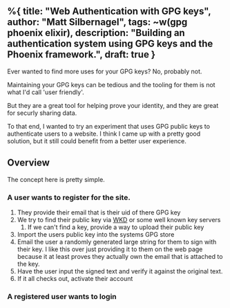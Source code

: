 %{
  title: "Web Authentication with GPG keys",
  author: "Matt Silbernagel",
  tags: ~w(gpg phoenix elixir),
  description: "Building an authentication system using GPG keys and the Phoenix framework.",
  draft: true
}
---

Ever wanted to find more uses for your GPG keys? No, probably not.

Maintaining your GPG keys can be tedious and the tooling for them is not what I'd call 'user friendly'.

But they are a great tool for helping prove your identity, and they are great for securly sharing data.

To that end, I wanted to try an experiment that uses GPG public keys to authenticate users to a website. I think I came up with a pretty good solution, but it still could benefit from a better user experience.

## Overview

The concept here is pretty simple.

### A user wants to register for the site. 
1. They provide their email that is their uid of there GPG key
2. We try to find their public key via [WKD](https://wiki.gnupg.org/WKD) or some well known key servers
    1. If we can't find a key, provide a way to upload their public key
3. Import the users public key into the systems GPG store
4. Email the user a randomly generated large string for them to sign with their key. I like this over just providing it to them on the web page because it at least proves they actually own the email that is attached to the key.
5. Have the user input the signed text and verify it against the original text.
6. If it all checks out, activate their account

### A registered user wants to login




